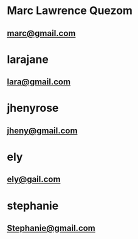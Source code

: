 # Marc Lawrence Quezom
## marc@gmail.com

# larajane
## lara@gmail.com

# jhenyrose
## jheny@gmail.com
# ely
## ely@gail.com

# stephanie
## Stephanie@gmail.com

